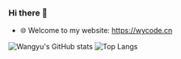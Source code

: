 ### Hi there 👋

<!--
**wangyucode/wangyucode** is a ✨ _special_ ✨ repository because its `README.md` (this file) appears on your GitHub profile.

Here are some ideas to get you started:

- 🔭 I’m currently working on ...
- 🌱 I’m currently learning ...
- 👯 I’m looking to collaborate on ...
- 🤔 I’m looking for help with ...
- 💬 Ask me about ...
- 📫 How to reach me: ...
- 😄 Pronouns: ...
- ⚡ Fun fact: ...
-->
- 🌐 Welcome to my website: <https://wycode.cn>

![Wangyu's GitHub stats](https://github-readme-stats.vercel.app/api?username=wangyucode&count_private=true&show_icons=true&theme=dracula) ![Top Langs](https://github-readme-stats.vercel.app/api/top-langs/?username=wangyucode&layout=compact&langs_count=8&theme=dracula)
